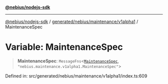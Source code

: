 [**@nebius/nodejs-sdk**](../../../../../README.md)

***

[@nebius/nodejs-sdk](../../../../../README.md) / [generated/nebius/maintenance/v1alpha1](../README.md) / MaintenanceSpec

# Variable: MaintenanceSpec

> **MaintenanceSpec**: `MessageFns`\<[`MaintenanceSpec`](../interfaces/MaintenanceSpec.md), `"nebius.maintenance.v1alpha1.MaintenanceSpec"`\>

Defined in: src/generated/nebius/maintenance/v1alpha1/index.ts:609
